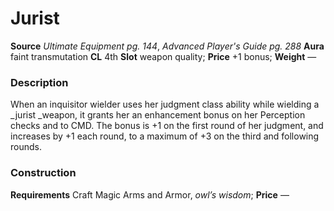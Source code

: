 ﻿---
name: "Jurist"
type: "weapon_quality"
price: "+1 bonus"
description: |
  "When an inquisitor wielder uses her judgment class ability while wielding a _jurist _weapon, it grants her an enhancement bonus on her Perception checks and to CMD. The bonus is +1 on the first round of her judgment, and increases by +1 each round, to a maximum of +3 on the third and following rounds."
---

#  Jurist

**Source** _Ultimate Equipment pg. 144_, _Advanced Player's Guide pg. 288_
**Aura** faint transmutation **CL** 4th
**Slot** weapon quality; **Price** +1 bonus; **Weight** —

### Description

When an inquisitor wielder uses her judgment class ability while wielding a _jurist _weapon, it grants her an enhancement bonus on her Perception checks and to CMD. The bonus is +1 on the first round of her judgment, and increases by +1 each round, to a maximum of +3 on the third and following rounds.

### Construction

**Requirements** Craft Magic Arms and Armor, _owl’s wisdom_; **Price** —
